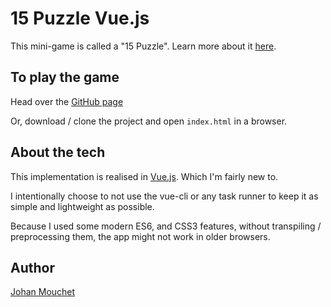 # 15 Puzzle Vue.js

This mini-game is called a "15 Puzzle". Learn more about it [here](https://en.wikipedia.org/wiki/15_puzzle).

## To play the game
Head over the [GitHub page](https://johanmouchet.github.io/15-puzzle-vuejs/index.html)

Or, download / clone the project and open `index.html` in a browser.

## About the tech
This implementation is realised in [Vue.js](https://vuejs.org/). Which I'm fairly new to.

I intentionally choose to not use the vue-cli or any task runner to keep it as simple and lightweight as possible.

Because I used some modern ES6, and CSS3 features, without transpiling / preprocessing them, the app might not work in older browsers.

## Author
[Johan Mouchet](https://www.johan-mouchet.com)
